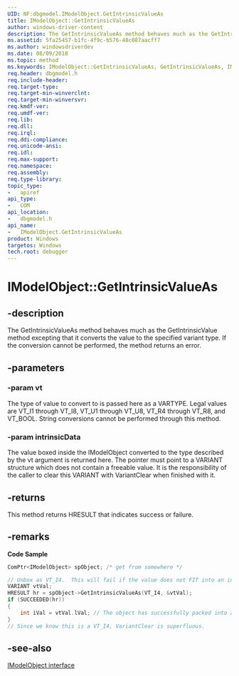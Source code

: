 ```yaml
---
UID: NF:dbgmodel.IModelObject.GetIntrinsicValueAs
title: IModelObject::GetIntrinsicValueAs
author: windows-driver-content
description: The GetIntrinsicValueAs method behaves much as the GetIntrinsicValue method excepting that it converts the value to the specified variant type. 
ms.assetid: 5fa25457-b1fc-4f9c-b576-48c087aacff7
ms.author: windowsdriverdev
ms.date: 08/09/2018
ms.topic: method
ms.keywords: IModelObject::GetIntrinsicValueAs, GetIntrinsicValueAs, IModelObject.GetIntrinsicValueAs, IModelObject::GetIntrinsicValueAs, IModelObject.GetIntrinsicValueAs
req.header: dbgmodel.h
req.include-header:
req.target-type:
req.target-min-winverclnt:
req.target-min-winversvr:
req.kmdf-ver:
req.umdf-ver:
req.lib:
req.dll:
req.irql: 
req.ddi-compliance:
req.unicode-ansi:
req.idl:
req.max-support:
req.namespace:
req.assembly:
req.type-library: 
topic_type: 
-	apiref
api_type: 
-	COM
api_location: 
-	dbgmodel.h
api_name: 
-	IModelObject.GetIntrinsicValueAs
product: Windows
targetos: Windows
tech.root: debugger
---
```


# IModelObject::GetIntrinsicValueAs


## -description

The GetIntrinsicValueAs method behaves much as the GetIntrinsicValue method excepting that it converts the value to the specified variant type. If the conversion cannot be performed, the method returns an error. 

## -parameters

### -param vt
The type of value to convert to is passed here as a VARTYPE. Legal values are VT_I1 through VT_I8, VT_U1 through VT_U8, VT_R4 through VT_R8, and VT_BOOL. String conversions cannot be performed through this method.

### -param intrinsicData
The value boxed inside the IModelObject converted to the type described by the vt argument is returned here. The pointer must point to a VARIANT structure which does not contain a freeable value. It is the responsibility of the caller to clear this VARIANT with VariantClear when finished with it.

## -returns
This method returns HRESULT that indicates success or failure.

## -remarks


**Code Sample**

```cpp
ComPtr<IModelObject> spObject; /* get from somewhere */

// Unbox as VT_I4.  This will fail if the value does not FIT into an int (I4):
VARIANT vtVal;
HRESULT hr = spObject->GetIntrinsicValueAs(VT_I4, &vtVal);
if (SUCCEEDED(hr))
{
    int iVal = vtVal.lVal; // The object has successfully packed into an I4 and been unboxed as an int.
}
// Since we know this is a VT_I4, VariantClear is superfluous.
```

## -see-also

[IModelObject interface](nn-dbgmodel-imodelobject.md)
